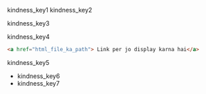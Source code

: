 kindness_key1
kindness_key2


kindness_key3


kindness_key4


```html
<a href="html_file_ka_path"> Link per jo display karna hai</a>
```
kindness_key5
- kindness_key6
- kindness_key7
